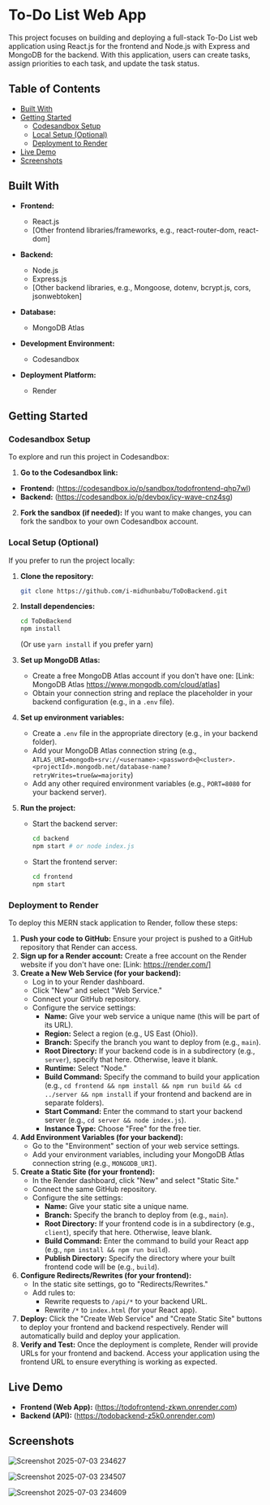# To-Do List Web App

This project focuses on building and deploying a full-stack To-Do List web application using React.js for the frontend and Node.js with Express and MongoDB for the backend. With this application, users can create tasks, assign priorities to each task, and update the task status.  


## Table of Contents

- [Built With](#built-with)
- [Getting Started](#getting-started)
  - [Codesandbox Setup](#codesandbox-setup)
  - [Local Setup (Optional)](#local-setup-optional)
  - [Deployment to Render](#deployment-to-render)
- [Live Demo](#live-demo)
- [Screenshots](#screenshots)

## Built With

- **Frontend:**
  - React.js
  - [Other frontend libraries/frameworks, e.g., react-router-dom, react-dom]

- **Backend:**
  -  Node.js
  -  Express.js
  -  [Other backend libraries, e.g., Mongoose, dotenv, bcrypt.js, cors, jsonwebtoken]

- **Database:**
  - MongoDB Atlas

- **Development Environment:**
  - Codesandbox
 
- **Deployment Platform:**
  - Render 

## Getting Started

### Codesandbox Setup

To explore and run this project in Codesandbox:

1. **Go to the Codesandbox link:** 

  -  **Frontend:** (https://codesandbox.io/p/sandbox/todofrontend-qhp7wl)
  - **Backend:** (https://codesandbox.io/p/devbox/icy-wave-cnz4sg)

2. **Fork the sandbox (if needed):** If you want to make changes, you can fork the sandbox to your own Codesandbox account.

### Local Setup (Optional)

If you prefer to run the project locally:

1.  **Clone the repository:**
    ```bash
    git clone https://github.com/i-midhunbabu/ToDoBackend.git 
    ```

2.  **Install dependencies:**
    ```bash
    cd ToDoBackend
    npm install 
    ```
    (Or use `yarn install` if you prefer yarn)

3.  **Set up MongoDB Atlas:**
    *   Create a free MongoDB Atlas account if you don't have one: [Link: MongoDB Atlas https://www.mongodb.com/cloud/atlas]
    *   Obtain your connection string and replace the placeholder in your backend configuration (e.g., in a `.env` file).

4.  **Set up environment variables:**
    *   Create a `.env` file in the appropriate directory (e.g., in your backend folder).
    *   Add your MongoDB Atlas connection string (e.g., `ATLAS_URI=mongodb+srv://<username>:<password>@<cluster>.<projectId>.mongodb.net/database-name?retryWrites=true&w=majority`)
    *   Add any other required environment variables (e.g., `PORT=8080` for your backend server).
  
5.  **Run the project:**
    *   Start the backend server:
        ```bash
        cd backend
        npm start # or node index.js 
        ```
    *   Start the frontend server:
        ```bash
        cd frontend
        npm start 
        ```

### Deployment to Render

To deploy this MERN stack application to Render, follow these steps:

1.  **Push your code to GitHub:** Ensure your project is pushed to a GitHub repository that Render can access.
2.  **Sign up for a Render account:** Create a free account on the Render website if you don't have one: [Link: https://render.com/]
3.  **Create a New Web Service (for your backend):**
    *   Log in to your Render dashboard.
    *   Click "New" and select "Web Service."
    *   Connect your GitHub repository.
    *   Configure the service settings:
        *   **Name:** Give your web service a unique name (this will be part of its URL).
        *   **Region:** Select a region (e.g., US East (Ohio)).
        *   **Branch:**  Specify the branch you want to deploy from (e.g., `main`).
        *   **Root Directory:** If your backend code is in a subdirectory (e.g., `server`), specify that here. Otherwise, leave it blank.
        *   **Runtime:**  Select "Node."
        *   **Build Command:**  Specify the command to build your application (e.g., `cd frontend && npm install && npm run build && cd ../server && npm install` if your frontend and backend are in separate folders).
        *   **Start Command:** Enter the command to start your backend server (e.g., `cd server && node index.js`).
        *   **Instance Type:** Choose "Free" for the free tier.
4.  **Add Environment Variables (for your backend):**
    *   Go to the "Environment" section of your web service settings.
    *   Add your environment variables, including your MongoDB Atlas connection string (e.g., `MONGODB_URI`).
5.  **Create a Static Site (for your frontend):**
    *   In the Render dashboard, click "New" and select "Static Site."
    *   Connect the same GitHub repository.
    *   Configure the site settings:
        *   **Name:** Give your static site a unique name.
        *   **Branch:** Specify the branch to deploy from (e.g., `main`).
        *   **Root Directory:** If your frontend code is in a subdirectory (e.g., `client`), specify that here. Otherwise, leave blank.
        *   **Build Command:**  Enter the command to build your React app (e.g., `npm install && npm run build`).
        *   **Publish Directory:** Specify the directory where your built frontend code will be (e.g., `build`).
6.  **Configure Redirects/Rewrites (for your frontend):**
    *   In the static site settings, go to "Redirects/Rewrites."
    *   Add rules to:
        *   Rewrite requests to `/api/*` to your backend URL.
        *   Rewrite `/*` to `index.html` (for your React app).
7.  **Deploy:** Click the "Create Web Service" and "Create Static Site" buttons to deploy your frontend and backend respectively. Render will automatically build and deploy your application.
8.  **Verify and Test:** Once the deployment is complete, Render will provide URLs for your frontend and backend. Access your application using the frontend URL to ensure everything is working as expected.


## Live Demo

*   **Frontend (Web App):** (https://todofrontend-zkwn.onrender.com)
*   **Backend (API):** (https://todobackend-z5k0.onrender.com)
   
## Screenshots

![Screenshot 2025-07-03 234627](https://github.com/user-attachments/assets/b0c110a1-e450-4536-9371-be3c18c5ead3)

![Screenshot 2025-07-03 234507](https://github.com/user-attachments/assets/19c34ca2-6051-4db4-a233-c3e9017c2040)

![Screenshot 2025-07-03 234609](https://github.com/user-attachments/assets/289b7591-4f48-44e3-b00f-e3266c245207)




